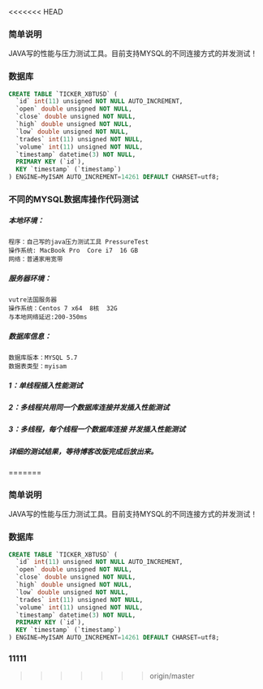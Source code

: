 <<<<<<< HEAD
### 简单说明

JAVA写的性能与压力测试工具。目前支持MYSQL的不同连接方式的并发测试！

### 数据库
```sql
CREATE TABLE `TICKER_XBTUSD` (
  `id` int(11) unsigned NOT NULL AUTO_INCREMENT,
  `open` double unsigned NOT NULL,
  `close` double unsigned NOT NULL,
  `high` double unsigned NOT NULL,
  `low` double unsigned NOT NULL,
  `trades` int(11) unsigned NOT NULL,
  `volume` int(11) unsigned NOT NULL,
  `timestamp` datetime(3) NOT NULL,
  PRIMARY KEY (`id`),
  KEY `timestamp` (`timestamp`)
) ENGINE=MyISAM AUTO_INCREMENT=14261 DEFAULT CHARSET=utf8;
```

### 不同的MYSQL数据库操作代码测试

##### 本地环境：
    程序：自己写的java压力测试工具 PressureTest
    操作系统: MacBook Pro  Core i7  16 GB
    网络：普通家用宽带

##### 服务器环境：
    vutre法国服务器 
    操作系统：Centos 7 x64  8核  32G
    与本地网络延迟:200-350ms

##### 数据库信息：
    数据库版本：MYSQL 5.7
    数据表类型：myisam

##### 1：单线程插入性能测试
##### 2：多线程共用同一个数据库连接并发插入性能测试
##### 3：多线程，每个线程一个数据库连接 并发插入性能测试

##### 详细的测试结果，等待博客改版完成后放出来。
=======
### 简单说明

JAVA写的性能与压力测试工具。目前支持MYSQL的不同连接方式的并发测试！

### 数据库
```sql
CREATE TABLE `TICKER_XBTUSD` (
  `id` int(11) unsigned NOT NULL AUTO_INCREMENT,
  `open` double unsigned NOT NULL,
  `close` double unsigned NOT NULL,
  `high` double unsigned NOT NULL,
  `low` double unsigned NOT NULL,
  `trades` int(11) unsigned NOT NULL,
  `volume` int(11) unsigned NOT NULL,
  `timestamp` datetime(3) NOT NULL,
  PRIMARY KEY (`id`),
  KEY `timestamp` (`timestamp`)
) ENGINE=MyISAM AUTO_INCREMENT=14261 DEFAULT CHARSET=utf8;
```

### 11111

>>>>>>> origin/master
